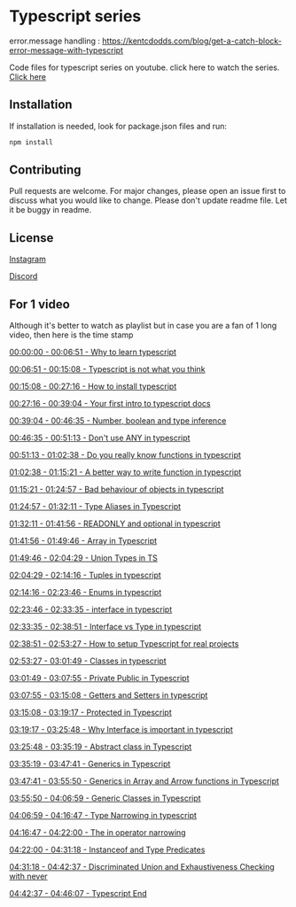 # Typescript series

error.message handling : https://kentcdodds.com/blog/get-a-catch-block-error-message-with-typescript

Code files for typescript series on youtube.
click here to watch the series. [Click here](https://www.youtube.com/watch?v=j89BvWz8Eag&list=PLRAV69dS1uWRPSfKzwZsIm-Axxq-LxqhW)

## Installation

If installation is needed, look for package.json files and run:

```bash
npm install
```

## Contributing

Pull requests are welcome. For major changes, please open an issue first to discuss what you would like to change. Please don't update readme file. Let it be buggy in readme.

## License

[Instagram](https://www.instagram.com/hiteshchoudharyofficial/)

[Discord](https://hc.lco.dev/discord)

## For 1 video

Although it's better to watch as playlist but in case you are a fan of 1 long video, then here is the time stamp

[00:00:00 - 00:06:51 - Why to learn typescript](https://youtu.be/30LWjhZzg50)

[00:06:51 - 00:15:08 - Typescript is not what you think](https://youtu.be/30LWjhZzg50?t=411)

[00:15:08 - 00:27:16 - How to install typescript](https://youtu.be/30LWjhZzg50?t=908)

[00:27:16 - 00:39:04 - Your first intro to typescript docs](https://youtu.be/30LWjhZzg50?t=1636)

[00:39:04 - 00:46:35 - Number, boolean and type inference](https://youtu.be/30LWjhZzg50?t=2344)

[00:46:35 - 00:51:13 - Don't use ANY in typescript](https://youtu.be/30LWjhZzg50?t=2795)

[00:51:13 - 01:02:38 - Do you really know functions in typescript](https://youtu.be/30LWjhZzg50?t=3073)

[01:02:38 - 01:15:21 - A better way to write function in typescript](https://youtu.be/30LWjhZzg50?t=3758)

[01:15:21 - 01:24:57 - Bad behaviour of objects in typescript](https://youtu.be/30LWjhZzg50?t=4521)

[01:24:57 - 01:32:11 - Type Aliases in Typescript](https://youtu.be/30LWjhZzg50?t=5097)

[01:32:11 - 01:41:56 - READONLY and optional in typescript](https://youtu.be/30LWjhZzg50?t=5531)

[01:41:56 - 01:49:46 - Array in Typescript](https://youtu.be/30LWjhZzg50?t=6116)

[01:49:46 - 02:04:29 - Union Types in TS](https://youtu.be/30LWjhZzg50?t=6586)

[02:04:29 - 02:14:16 - Tuples in typescript](https://youtu.be/30LWjhZzg50?t=7469)

[02:14:16 - 02:23:46 - Enums in typescript](https://youtu.be/30LWjhZzg50?t=8056)

[02:23:46 - 02:33:35 - interface in typescript](https://youtu.be/30LWjhZzg50?t=8626)

[02:33:35 - 02:38:51 - Interface vs Type in typescript](https://youtu.be/30LWjhZzg50?t=9215)

[02:38:51 - 02:53:27 - How to setup Typescript for real projects](https://youtu.be/30LWjhZzg50?t=9531)

[02:53:27 - 03:01:49 - Classes in typescript](https://youtu.be/30LWjhZzg50?t=10407)

[03:01:49 - 03:07:55 - Private Public in Typescript](https://youtu.be/30LWjhZzg50?t=10909)

[03:07:55 - 03:15:08 - Getters and Setters in typescript](https://youtu.be/30LWjhZzg50?t=11275)

[03:15:08 - 03:19:17 - Protected in Typescript](https://youtu.be/30LWjhZzg50?t=11708)

[03:19:17 - 03:25:48 - Why Interface is important in typescript](https://youtu.be/30LWjhZzg50?t=11957)

[03:25:48 - 03:35:19 - Abstract class in Typescript](https://youtu.be/30LWjhZzg50?t=12348)

[03:35:19 - 03:47:41 - Generics in Typescript](https://youtu.be/30LWjhZzg50?t=12919)

[03:47:41 - 03:55:50 - Generics in Array and Arrow functions in Typescript](https://youtu.be/30LWjhZzg50?t=13661)

[03:55:50 - 04:06:59 - Generic Classes in Typescript](https://youtu.be/30LWjhZzg50?t=14150)

[04:06:59 - 04:16:47 - Type Narrowing in typescript](https://youtu.be/30LWjhZzg50?t=14819)

[04:16:47 - 04:22:00 - The in operator narrowing](https://youtu.be/30LWjhZzg50?t=15407)

[04:22:00 - 04:31:18 - Instanceof and Type Predicates](https://youtu.be/30LWjhZzg50?t=15720)

[04:31:18 - 04:42:37 - Discriminated Union and Exhaustiveness Checking with never](https://youtu.be/30LWjhZzg50?t=16278)

[04:42:37 - 04:46:07 - Typescript End](https://youtu.be/30LWjhZzg50?t=16957)
